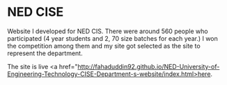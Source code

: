 NED CISE
========

Website I developed for NED CIS. 
There were around 560 people who participated (4 year students and 2, 70 size batches for each year.)
I won the competition among them and my site got selected as the site to represent the department.

The site is live <a href="http://fahaduddin92.github.io/NED-University-of-Engineering-Technology-CISE-Department-s-website/index.html>here</a>.
